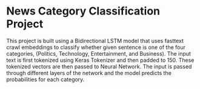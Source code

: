 # News Category Classification Project

This project is built using a Bidirectional LSTM model that uses fasttext crawl embeddings to classify whether given sentence is one of the four categories, (Politics, Technology, Entertainment, and Business). The input text is first tokenized using Keras Tokenizer and then padded to 150. These tokenized vectors are then passed to Neural Network. The input is passed through different layers of the network and the model predicts the probabilities for each category.
